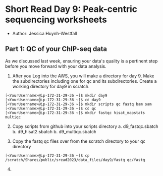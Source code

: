 # Short Read Day 9: Peak-centric sequencing worksheets
- Author: Jessica Huynh-Westfall

## Part 1: QC of your ChIP-seq data

As we discussed last week, ensuring your data's quality is a pertinent step before you move forward with your data analysis.

1. After you Log into the AWS, you will make a directory for day 9. Make the subdirectories including one for qc and its subdirectories. Create a working directory for day9 in scratch.
```
[<YourUsername>@ip-172-31-29-36 ~]$ mkdir day9
[<YourUsername>@ip-172-31-29-36 ~]$ cd day9
[<YourUsername>@ip-172-31-29-36 ~]$ mkdir scripts qc fastq bam sam
[<YourUsername>@ip-172-31-29-36 ~]$ cd qc
[<YourUsername>@ip-172-31-29-36 ~]$ mkdir fastqc hisat_mapstats multiqc
```

2. Copy scripts from github into your scripts directory
   a. d9_fastqc.sbatch
   b. d9_hisat2.sbatch
   b. d9_multiqc.sbatch

3. Copy the fastq qc files over from the scratch directory to your qc directory
```
[<YourUsername>@ip-172-31-29-36 ~]$ cp /scratch/Shares/public/sread2023/data_files/day9/fastq qc/fastq
```

4. 
